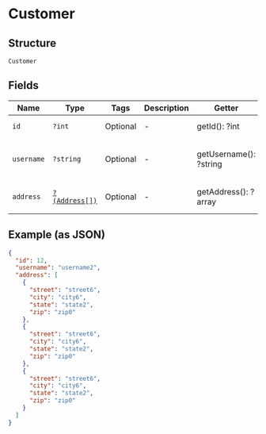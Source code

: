 
# Customer

## Structure

`Customer`

## Fields

| Name | Type | Tags | Description | Getter | Setter |
|  --- | --- | --- | --- | --- | --- |
| `id` | `?int` | Optional | - | getId(): ?int | setId(?int id): void |
| `username` | `?string` | Optional | - | getUsername(): ?string | setUsername(?string username): void |
| `address` | [`?(Address[])`](../../doc/models/address.md) | Optional | - | getAddress(): ?array | setAddress(?array address): void |

## Example (as JSON)

```json
{
  "id": 12,
  "username": "username2",
  "address": [
    {
      "street": "street6",
      "city": "city6",
      "state": "state2",
      "zip": "zip0"
    },
    {
      "street": "street6",
      "city": "city6",
      "state": "state2",
      "zip": "zip0"
    },
    {
      "street": "street6",
      "city": "city6",
      "state": "state2",
      "zip": "zip0"
    }
  ]
}
```

